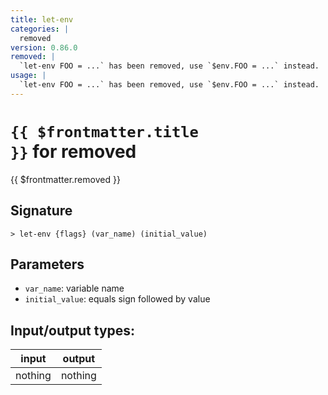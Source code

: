 ```yaml
---
title: let-env
categories: |
  removed
version: 0.86.0
removed: |
  `let-env FOO = ...` has been removed, use `$env.FOO = ...` instead.
usage: |
  `let-env FOO = ...` has been removed, use `$env.FOO = ...` instead.
---
```

<!-- This file is automatically generated. Please edit the command in https://github.com/nushell/nushell instead. -->

# <code>{{ $frontmatter.title }}</code> for removed

<div class='command-title'>{{ $frontmatter.removed }}</div>

## Signature

```> let-env {flags} (var_name) (initial_value)```

## Parameters

 -  `var_name`: variable name
 -  `initial_value`: equals sign followed by value


## Input/output types:

| input   | output  |
| ------- | ------- |
| nothing | nothing |
